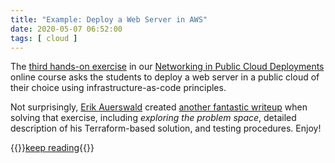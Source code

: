 ```yaml
---
title: "Example: Deploy a Web Server in AWS"
date: 2020-05-07 06:52:00
tags: [ cloud ]
---
```

The [third hands-on exercise](https://my.ipspace.net/bin/list?id=PubCloud&module=3#HOMEWORK) in our [Networking in Public Cloud Deployments](https://www.ipspace.net/PubCloud/) online course asks the students to deploy a web server in a public cloud of their choice using infrastructure-as-code principles.

Not surprisingly, [Erik Auerswald](https://www.unix-ag.uni-kl.de/~auerswal/) created [another fantastic writeup](https://github.com/auerswal/pubcloud2020/tree/master/ex3-web) when solving that exercise, including _exploring the problem space_, detailed description of his Terraform-based solution, and testing procedures. Enjoy!

{{<jump>}}[keep reading](https://github.com/auerswal/pubcloud2020/tree/master/ex3-web){{</jump>}}
